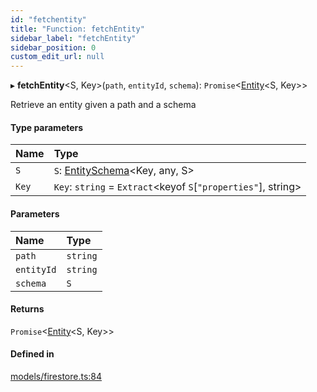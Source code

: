 ```yaml
---
id: "fetchentity"
title: "Function: fetchEntity"
sidebar_label: "fetchEntity"
sidebar_position: 0
custom_edit_url: null
---
```


▸ **fetchEntity**<S, Key\>(`path`, `entityId`, `schema`): `Promise`<[Entity](../interfaces/entity.md)<S, Key\>\>

Retrieve an entity given a path and a schema

#### Type parameters

| Name | Type |
| :------ | :------ |
| `S` | `S`: [EntitySchema](../interfaces/entityschema.md)<Key, any, S\> |
| `Key` | `Key`: `string` = `Extract`<keyof `S`[``"properties"``], string\> |

#### Parameters

| Name | Type |
| :------ | :------ |
| `path` | `string` |
| `entityId` | `string` |
| `schema` | `S` |

#### Returns

`Promise`<[Entity](../interfaces/entity.md)<S, Key\>\>

#### Defined in

[models/firestore.ts:84](https://github.com/Camberi/firecms/blob/42dd384/src/models/firestore.ts#L84)
